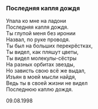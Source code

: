 ### Последняя капля дождя

Упала ко мне на ладони  
Последняя капля дождя.  
Ты глупой меня без иронии  
Назвал, по руке проводя.  
Ты был на больших перекрёстках,  
Ты видел, как пляшут цветы,  
Ты видел молекулы-сёстры  
На разных орбитах звезды,  
Но зависть свою всё же выдал,  
Изъян в моей мысли найдя,  
Ведь ты в своей жизни не видел  
Последнюю каплю дождя.

09.08.1998
